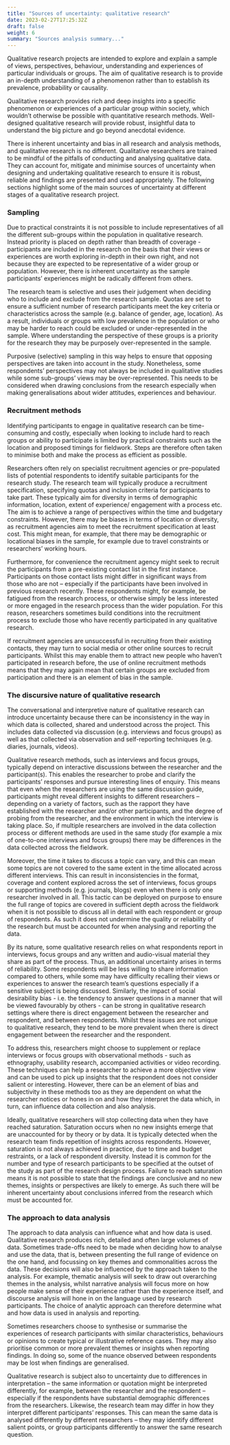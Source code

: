 ```yaml
---
title: "Sources of uncertainty: qualitative research"
date: 2023-02-27T17:25:32Z
draft: false
weight: 6
summary: "Sources analysis summary..."
---
```


Qualitative research projects are intended to explore and explain a sample of views, perspectives, behaviour, understanding and experiences of particular individuals or groups. The aim of qualitative research is to provide an in-depth understanding of a phenomenon rather than to establish its prevalence, probability or causality.

Qualitative research provides rich and deep insights into a specific phenomenon or experiences of a particular group within society, which wouldn’t otherwise be possible with quantitative research methods. Well-designed qualitative research will provide robust, insightful data to understand the big picture and go beyond anecdotal evidence.

There is inherent uncertainty and bias in all research and analysis methods, and qualitative research is no different. Qualitative researchers are trained to be mindful of the pitfalls of conducting and analysing qualitative data. They can account for, mitigate and minimise sources of uncertainty when designing and undertaking qualitative research to ensure it is robust, reliable and findings are presented and used appropriately. The following sections highlight some of the main sources of uncertainty at different stages of a qualitative research project.

### Sampling

Due to practical constraints it is not possible to include representatives of all the different sub-groups within the population in qualitative research. Instead priority is placed on depth rather than breadth of coverage - participants are included in the research on the basis that their views or experiences are worth exploring in-depth in their own right, and not because they are expected to be representative of a wider group or population. However, there is inherent uncertainty as the sample participants’ experiences might be radically different from others.

The research team is selective and uses their judgement when deciding who to include and exclude from the research sample. Quotas are set to ensure a sufficient number of research participants meet the key criteria or characteristics across the sample (e.g. balance of gender, age, location). As a result, individuals or groups with low prevalence in the population or who may be harder to reach could be excluded or under-represented in the sample. Where understanding the perspective of these groups is a priority for the research they may be purposely over-represented in the sample.

Purposive (selective) sampling in this way helps to ensure that opposing perspectives are taken into account in the study. Nonetheless, some respondents’ perspectives may not always be included in qualitative studies while some sub-groups’ views may be over-represented. This needs to be considered when drawing conclusions from the research especially when making generalisations about wider attitudes, experiences and behaviour.

### Recruitment methods

Identifying participants to engage in qualitative research can be time-consuming and costly, especially when looking to include hard to reach groups or ability to participate is limited by practical constraints such as the location and proposed timings for fieldwork. Steps are therefore often taken to minimise both and make the process as efficient as possible.

Researchers often rely on specialist recruitment agencies or pre-populated lists of potential respondents to identify suitable participants for the research study. The research team will typically produce a recruitment specification, specifying quotas and inclusion criteria for participants to take part. These typically aim for diversity in terms of demographic information, location, extent of experience/ engagement with a process etc. The aim is to achieve a range of perspectives within the time and budgetary constraints. However, there may be biases in terms of location or diversity, as recruitment agencies aim to meet the recruitment specification at least cost. This might mean, for example, that there may be demographic or locational biases in the sample, for example due to travel constraints or researchers’ working hours.

Furthermore, for convenience the recruitment agency might seek to recruit the participants from a pre-existing contact list in the first instance. Participants on those contact lists might differ in significant ways from those who are not – especially if the participants have been involved in previous research recently. These respondents might, for example, be fatigued from the research process, or otherwise simply be less interested or more engaged in the research process than the wider population. For this reason, researchers sometimes build conditions into the recruitment process to exclude those who have recently participated in any qualitative research.

If recruitment agencies are unsuccessful in recruiting from their existing contacts, they may turn to social media or other online sources to recruit participants. Whilst this may enable them to attract new people who haven’t participated in research before, the use of online recruitment methods means that they may again mean that certain groups are excluded from participation and there is an element of bias in the sample.

### The discursive nature of qualitative research

The conversational and interpretive nature of qualitative research can introduce uncertainty because there can be inconsistency in the way in which data is collected, shared and understood across the project. This includes data collected via discussion (e.g. interviews and focus groups) as well as that collected via observation and self-reporting techniques (e.g. diaries, journals, videos).

Qualitative research methods, such as interviews and focus groups, typically depend on interactive discussions between the researcher and the participant(s). This enables the researcher to probe and clarify the participants’ responses and pursue interesting lines of enquiry. This means that even when the researchers are using the same discussion guide, participants might reveal different insights to different researchers – depending on a variety of factors, such as the rapport they have established with the researcher and/or other participants, and the degree of probing from the researcher, and the environment in which the interview is taking place. So, if multiple researchers are involved in the data collection process or different methods are used in the same study (for example a mix of one-to-one interviews and focus groups) there may be differences in the data collected across the fieldwork.

Moreover, the time it takes to discuss a topic can vary, and this can mean some topics are not covered to the same extent in the time allocated across different interviews. This can result in inconsistencies in the format, coverage and content explored across the set of interviews, focus groups or supporting methods (e.g. journals, blogs) even when there is only one researcher involved in all. This tactic can be deployed on purpose to ensure the full range of topics are covered in sufficient depth across the fieldwork when it is not possible to discuss all in detail with each respondent or group of respondents. As such it does not undermine the quality or reliability of the research but must be accounted for when analysing and reporting the data.

By its nature, some qualitative research relies on what respondents report in interviews, focus groups and any written and audio-visual material they share as part of the process. Thus, an additional uncertainty arises in terms of reliability. Some respondents will be less willing to share information compared to others, while some may have difficulty recalling their views or experiences to answer the research team’s questions especially if a sensitive subject is being discussed. Similarly, the impact of social desirability bias - i.e. the tendency to answer questions in a manner that will be viewed favourably by others - can be strong in qualitative research settings where there is direct engagement between the researcher and respondent, and between respondents. Whilst these issues are not unique to qualitative research, they tend to be more prevalent when there is direct engagement between the researcher and the respondent.

To address this, researchers might choose to supplement or replace interviews or focus groups with observational methods - such as ethnography, usability research, accompanied activities or video recording. These techniques can help a researcher to achieve a more objective view and can be used to pick up insights that the respondent does not consider salient or interesting. However, there can be an element of bias and subjectivity in these methods too as they are dependent on what the researcher notices or hones in on and how they interpret the data which, in turn, can influence data collection and also analysis.

Ideally, qualitative researchers will stop collecting data when they have reached saturation. Saturation occurs when no new insights emerge that are unaccounted for by theory or by data. It is typically detected when the research team finds repetition of insights across respondents. However, saturation is not always achieved in practice, due to time and budget restraints, or a lack of respondent diversity. Instead it is common for the number and type of research participants to be specified at the outset of the study as part of the research design process. Failure to reach saturation means it is not possible to state that the findings are conclusive and no new themes, insights or perspectives are likely to emerge. As such there will be inherent uncertainty about conclusions inferred from the research which must be accounted for.

### The approach to data analysis

The approach to data analysis can influence what and how data is used. Qualitative research produces rich, detailed and often large volumes of data. Sometimes trade-offs need to be made when deciding how to analyse and use the data, that is, between presenting the full range of evidence on the one hand, and focussing on key themes and commonalities across the data. These decisions will also be influenced by the approach taken to the analysis. For example, thematic analysis will seek to draw out overarching themes in the analysis, whilst narrative analysis will focus more on how people make sense of their experience rather than the experience itself, and discourse analysis will hone in on the language used by research participants. The choice of analytic approach can therefore determine what and how data is used in analysis and reporting.

Sometimes researchers choose to synthesise or summarise the experiences of research participants with similar characteristics, behaviours or opinions to create typical or illustrative reference cases. They may also prioritise common or more prevalent themes or insights when reporting findings. In doing so, some of the nuance observed between respondents may be lost when findings are generalised.

Qualitative research is subject also to uncertainty due to differences in interpretation – the same information or quotation might be interpreted differently, for example, between the researcher and the respondent – especially if the respondents have substantial demographic differences from the researchers. Likewise, the research team may differ in how they interpret different participants’ responses. This can mean the same data is analysed differently by different researchers – they may identify different salient points, or group participants differently to answer the same research question.



